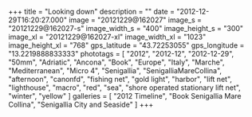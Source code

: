 +++
title = "Looking down"
description = ""
date = "2012-12-29T16:20:27.000"
image = "20121229@162027"
image_s = "20121229@162027-s"
image_width_s = "400"
image_height_s = "300"
image_xl = "20121229@162027-xl"
image_width_xl = "1023"
image_height_xl = "768"
gps_latitude = "43.72253055"
gps_longitude = "13.2219888833333"
phototags = [ "2012", "2012-12", "2012-12-29", "50mm", "Adriatic", "Ancona", "Book", "Europe", "Italy", "Marche", "Mediterranean", "Micro 4", "Senigallia", "SenigalliaMareCollina", "afternoon", "canonfd", "fishing net", "gold light", "harbor", "lift net", "lighthouse", "macro", "red", "sea", "shore operated stationary lift net", "winter", "yellow" ]
galleries = [ "2012 Timeline", "Book Senigallia Mare Collina", "Senigallia City and Seaside" ]
+++
